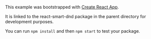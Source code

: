 This example was bootstrapped with [Create React App](https://github.com/facebook/create-react-app).

It is linked to the react-smart-dnd package in the parent directory for development purposes.

You can run `npm install` and then `npm start` to test your package.
